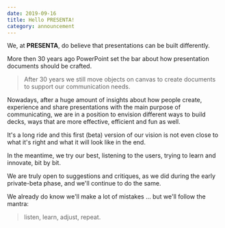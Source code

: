 ```yaml
---
date: 2019-09-16
title: Hello PRESENTA!
category: announcement
---
```


We, at **PRESENTA**, do believe that presentations can be built differently.

More then 30 years ago PowerPoint set the bar about how presentation documents should be crafted. 

> After 30 years we still move objects on canvas to create documents to support our communication needs.

Nowadays, after a huge amount of insights about how people create, experience and share presentations with the main purpose of communicating, we are in a position to envision different ways to build decks, ways that are more effective, efficient and fun as well.

It's a long ride and this first (beta) version of our vision is not even close to what it's right and what it will look like in the end.

In the meantime, we try our best, listening to the users, trying to learn and innovate, bit by bit.

We are truly open to suggestions and critiques, as we did during the early private-beta phase, and we'll continue to do the same.

We already do know we'll make a lot of mistakes … but we'll follow the mantra: 

> listen, learn, adjust, repeat.